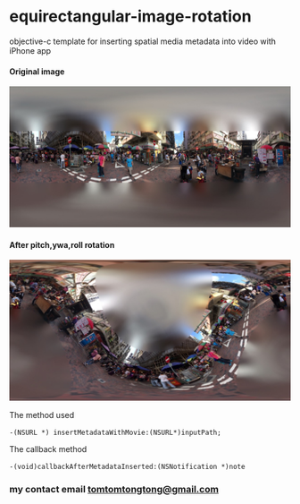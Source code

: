 # equirectangular-image-rotation
objective-c template for inserting spatial media metadata into video with iPhone app

#### Original image
![screenshot](./Screenshot/input.jpeg)

#### After pitch,ywa,roll rotation
![screenshot](./Screenshot/output.jpeg)

The method used
```  objc
-(NSURL *) insertMetadataWithMovie:(NSURL*)inputPath;
```

The callback method
```  objc
-(void)callbackAfterMetadataInserted:(NSNotification *)note
```  

### my contact email tomtomtongtong@gmail.com






